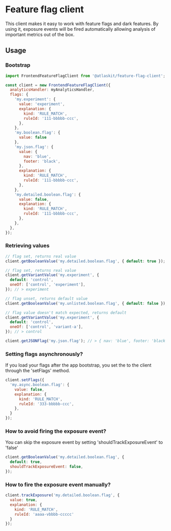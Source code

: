 # Feature flag client

This client makes it easy to work with feature flags and dark features.
By using it, exposure events will be fired automatically allowing analysis of important metrics out of the box.

## Usage

### Bootstrap

```javascript
import FrontendFeatureFlagClient from '@atlaskit/feature-flag-client';

const client = new FrontendFeatureFlagClient({
  analyticsHandler: myAnalyticsHandler,
  flags: {
    'my.experiment': {
      value: 'experiment',
      explanation: {
        kind: 'RULE_MATCH',
        ruleId: '111-bbbbb-ccc',
      },
    },
    'my.boolean.flag': {
      value: false
    },
    'my.json.flag': {
      value: {
        nav: 'blue',
        footer: 'black',
      },
      explanation: {
        kind: 'RULE_MATCH',
        ruleId: '111-bbbbb-ccc',
      },
    },
    'my.detailed.boolean.flag': {
      value: false,
      explanation: {
        kind: 'RULE_MATCH',
        ruleId: '111-bbbbb-ccc',
      },
    },
  },
});
```

### Retrieving values

```javascript
// flag set, returns real value
client.getBooleanValue('my.detailed.boolean.flag', { default: true }); // > false

// flag set, returns real value
client.getVariantValue('my.experiment', {
  default: 'control',
  oneOf: ['control', 'experiment'],
}); // > experiment

// flag unset, returns default value
client.getBooleanValue('my.unlisted.boolean.flag', { default: false }); // > false

// flag value doesn't match expected, returns default
client.getVariantValue('my.experiment', {
  default: 'control',
  oneOf: ['control', 'variant-a'],
}); // > control

client.getJSONFlag('my.json.flag'); // > { nav: 'blue', footer: 'black' }
```

### Setting flags asynchronously?
If you load your flags after the app bootstrap, you set the to the client through the 'setFlags' method.

```javascript
client.setFlags({
  'my.async.boolean.flag': {
    value: false,
    explanation: {
      kind: 'RULE_MATCH',
      ruleId: '333-bbbbb-ccc',
    },
  }
});
```

### How to avoid firing the exposure event?
You can skip the exposure event by setting 'shouldTrackExposureEvent' to 'false'

```javascript
client.getBooleanValue('my.detailed.boolean.flag', {
  default: true,
  shouldTrackExposureEvent: false,
});
```

### How to fire the exposure event manually?

```javascript
client.trackExposure('my.detailed.boolean.flag', {
  value: true,
  explanation: {
    kind: 'RULE_MATCH',
    ruleId: 'aaaa-vbbbb-ccccc'
  }
});
```
